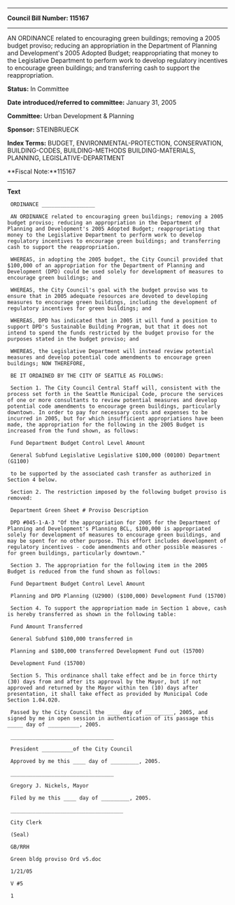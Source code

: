 

********

**Council Bill Number: 115167**
********

 AN ORDINANCE related to encouraging green buildings; removing a 2005 budget proviso; reducing an appropriation in the Department of Planning and Development's 2005 Adopted Budget; reappropriating that money to the Legislative Department to perform work to develop regulatory incentives to encourage green buildings; and transferring cash to support the reappropriation.

**Status:** In Committee
   
   
**Date introduced/referred to committee:** January 31, 2005
   
**Committee:** Urban Development & Planning
   
**Sponsor:** STEINBRUECK
   
   
**Index Terms:** BUDGET, ENVIRONMENTAL-PROTECTION, CONSERVATION, BUILDING-CODES, BUILDING-METHODS BUILDING-MATERIALS, PLANNING, LEGISLATIVE-DEPARTMENT

**Fiscal Note:**115167

********

**Text**
   
```
 ORDINANCE _________________

 AN ORDINANCE related to encouraging green buildings; removing a 2005 budget proviso; reducing an appropriation in the Department of Planning and Development's 2005 Adopted Budget; reappropriating that money to the Legislative Department to perform work to develop regulatory incentives to encourage green buildings; and transferring cash to support the reappropriation.

 WHEREAS, in adopting the 2005 budget, the City Council provided that $100,000 of an appropriation for the Department of Planning and Development (DPD) could be used solely for development of measures to encourage green buildings; and

 WHEREAS, the City Council's goal with the budget proviso was to ensure that in 2005 adequate resources are devoted to developing measures to encourage green buildings, including the development of regulatory incentives for green buildings; and

 WHEREAS, DPD has indicated that in 2005 it will fund a position to support DPD's Sustainable Building Program, but that it does not intend to spend the funds restricted by the budget proviso for the purposes stated in the budget proviso; and

 WHEREAS, the Legislative Department will instead review potential measures and develop potential code amendments to encourage green buildings; NOW THEREFORE,

 BE IT ORDAINED BY THE CITY OF SEATTLE AS FOLLOWS:

 Section 1. The City Council Central Staff will, consistent with the process set forth in the Seattle Municipal Code, procure the services of one or more consultants to review potential measures and develop potential code amendments to encourage green buildings, particularly downtown. In order to pay for necessary costs and expenses to be incurred in 2005, but for which insufficient appropriations have been made, the appropriation for the following in the 2005 Budget is increased from the fund shown, as follows:

 Fund Department Budget Control Level Amount

 General Subfund Legislative Legislative $100,000 (00100) Department (G1100)

 to be supported by the associated cash transfer as authorized in Section 4 below.

 Section 2. The restriction imposed by the following budget proviso is removed:

 Department Green Sheet # Proviso Description

 DPD #045-1-A-3 "Of the appropriation for 2005 for the Department of Planning and Development's Planning BCL, $100,000 is appropriated solely for development of measures to encourage green buildings, and may be spent for no other purpose. This effort includes development of regulatory incentives - code amendments and other possible measures - for green buildings, particularly downtown."

 Section 3. The appropriation for the following item in the 2005 Budget is reduced from the fund shown as follows:

 Fund Department Budget Control Level Amount

 Planning and DPD Planning (U2900) ($100,000) Development Fund (15700)

 Section 4. To support the appropriation made in Section 1 above, cash is hereby transferred as shown in the following table:

 Fund Amount Transferred

 General Subfund $100,000 transferred in

 Planning and $100,000 transferred Development Fund out (15700)

 Development Fund (15700)

 Section 5. This ordinance shall take effect and be in force thirty (30) days from and after its approval by the Mayor, but if not approved and returned by the Mayor within ten (10) days after presentation, it shall take effect as provided by Municipal Code Section 1.04.020.

 Passed by the City Council the ____ day of _________, 2005, and signed by me in open session in authentication of its passage this _____ day of __________, 2005.

 _________________________________

 President __________of the City Council

 Approved by me this ____ day of _________, 2005.

 _________________________________

 Gregory J. Nickels, Mayor

 Filed by me this ____ day of _________, 2005.

 ____________________________________

 City Clerk

 (Seal)

 GB/RRH

 Green bldg proviso Ord v5.doc

 1/21/05

 V #5

 1

```
